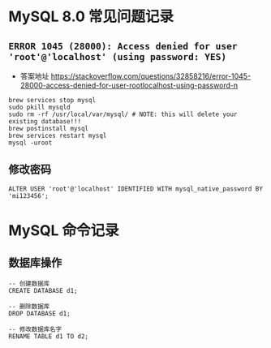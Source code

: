 # MySQL 8.0 常见问题记录

## `ERROR 1045 (28000): Access denied for user 'root'@'localhost' (using password: YES)`
- 答案地址 https://stackoverflow.com/questions/32858216/error-1045-28000-access-denied-for-user-rootlocalhost-using-password-n
```shell
brew services stop mysql
sudo pkill mysqld
sudo rm -rf /usr/local/var/mysql/ # NOTE: this will delete your existing database!!!
brew postinstall mysql
brew services restart mysql
mysql -uroot
```

## 修改密码
```shell
ALTER USER 'root'@'localhost' IDENTIFIED WITH mysql_native_password BY 'mi123456';  
```

# MySQL 命令记录

## 数据库操作
```mysql
-- 创建数据库
CREATE DATABASE d1;

-- 删除数据库
DROP DATABASE d1;

-- 修改数据库名字
RENAME TABLE d1 TO d2;
```

